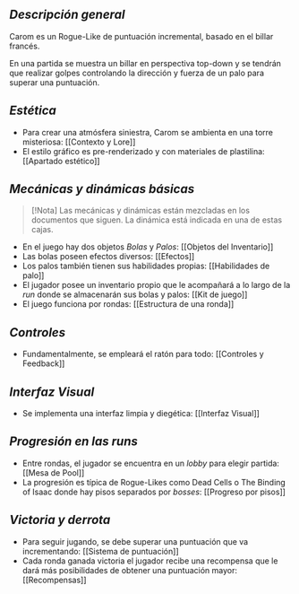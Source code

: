 ## *Descripción general*
Carom es un Rogue-Like de puntuación incremental, basado en el billar francés.

En una partida se muestra un billar en perspectiva top-down y se tendrán que realizar golpes controlando la dirección y fuerza de un palo para superar una puntuación. 

## *Estética*
- Para crear una atmósfera siniestra, Carom se ambienta en una torre misteriosa:  [[Contexto y Lore]]
- El estilo gráfico es pre-renderizado y con materiales de plastilina:  [[Apartado estético]]

## *Mecánicas y dinámicas básicas*

>[!Nota] 
>Las mecánicas y dinámicas están mezcladas en los documentos que siguen. La dinámica está indicada en una de estas cajas.

- En el juego hay dos objetos _Bolas_ y _Palos_:  [[Objetos del Inventario]]
- Las bolas poseen efectos diversos:  [[Efectos]]
- Los palos también tienen sus habilidades propias:  [[Habilidades de palo]]
- El jugador posee un inventario propio que le acompañará a lo largo de la _run_ donde se almacenarán sus bolas y palos:  [[Kit de juego]]
- El juego funciona por rondas:  [[Estructura de una ronda]]

## *Controles*
- Fundamentalmente, se empleará el ratón para todo:  [[Controles y Feedback]]

## *Interfaz Visual*
* Se implementa una interfaz limpia y diegética: [[Interfaz Visual]]

## *Progresión en las runs*
- Entre rondas, el jugador se encuentra en un _lobby_ para elegir partida:  [[Mesa de Pool]]
- La progresión es típica de Rogue-Likes como Dead Cells o The Binding of Isaac donde hay pisos separados por _bosses_:  [[Progreso por pisos]]

## *Victoria y derrota*
- Para seguir jugando, se debe superar una puntuación que va incrementando:  [[Sistema de puntuación]]
- Cada ronda ganada victoria el jugador recibe una recompensa que le dará más posibilidades de obtener una puntuación mayor:  [[Recompensas]]
